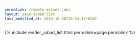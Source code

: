 ```yaml
---
permalink: /remote-dotnet-jobs
layout: page-jobad-list
last_modified_at: 2018-10-26T18:54:17+0200
---
```

{% include render_jobad_list.html permalink=page.permalink %}
